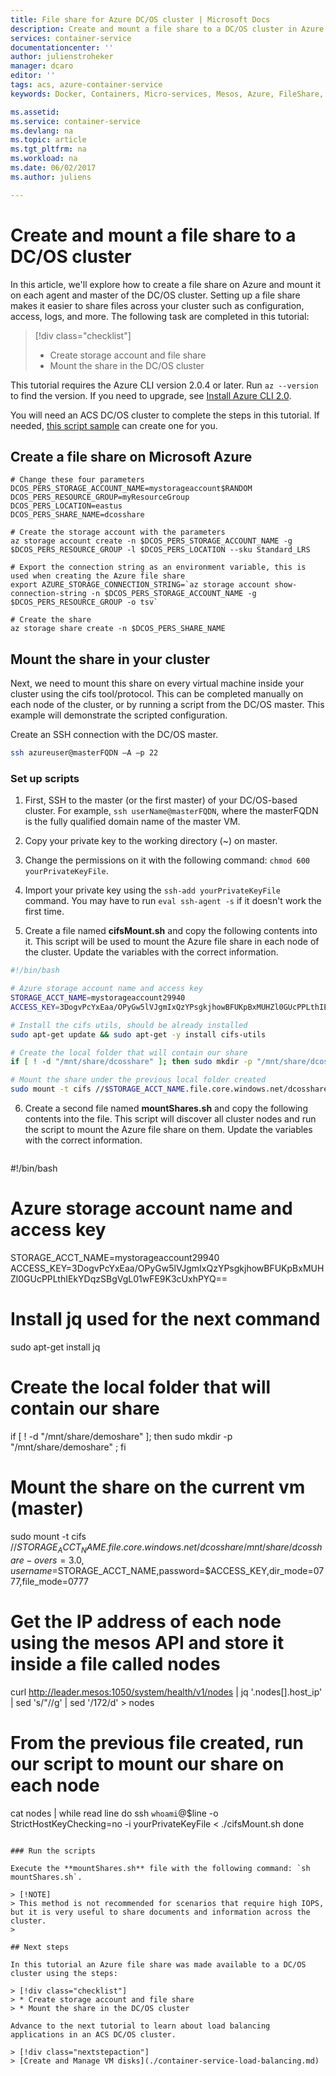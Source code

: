 ```yaml
---
title: File share for Azure DC/OS cluster | Microsoft Docs
description: Create and mount a file share to a DC/OS cluster in Azure Container Service
services: container-service
documentationcenter: ''
author: julienstroheker
manager: dcaro
editor: ''
tags: acs, azure-container-service
keywords: Docker, Containers, Micro-services, Mesos, Azure, FileShare, cifs

ms.assetid:
ms.service: container-service
ms.devlang: na
ms.topic: article
ms.tgt_pltfrm: na
ms.workload: na
ms.date: 06/02/2017
ms.author: juliens

---
```

# Create and mount a file share to a DC/OS cluster
In this article, we'll explore how to create a file share on Azure and mount it on each agent and master of the DC/OS cluster. Setting up a file share makes it easier to share files across your cluster such as configuration, access, logs, and more. The following task are completed in this tutorial:

> [!div class="checklist"]
> * Create storage account and file share
> * Mount the share in the DC/OS cluster

This tutorial requires the Azure CLI version 2.0.4 or later. Run `az --version` to find the version. If you need to upgrade, see [Install Azure CLI 2.0]( /cli/azure/install-azure-cli). 

You will need an ACS DC/OS cluster to complete the steps in this tutorial. If needed, [this script sample](./scripts/container-service-cli-deploy-dcos.md) can create one for you.

## Create a file share on Microsoft Azure

```azurecli
# Change these four parameters
DCOS_PERS_STORAGE_ACCOUNT_NAME=mystorageaccount$RANDOM
DCOS_PERS_RESOURCE_GROUP=myResourceGroup
DCOS_PERS_LOCATION=eastus
DCOS_PERS_SHARE_NAME=dcosshare

# Create the storage account with the parameters
az storage account create -n $DCOS_PERS_STORAGE_ACCOUNT_NAME -g $DCOS_PERS_RESOURCE_GROUP -l $DCOS_PERS_LOCATION --sku Standard_LRS

# Export the connection string as an environment variable, this is used when creating the Azure file share
export AZURE_STORAGE_CONNECTION_STRING=`az storage account show-connection-string -n $DCOS_PERS_STORAGE_ACCOUNT_NAME -g $DCOS_PERS_RESOURCE_GROUP -o tsv`

# Create the share
az storage share create -n $DCOS_PERS_SHARE_NAME
```

## Mount the share in your cluster

Next, we need to mount this share on every virtual machine inside your cluster using the cifs tool/protocol. This can be completed manually on each node of the cluster, or by running a script from the DC/OS master. This example will demonstrate the scripted configuration. 

Create an SSH connection with the DC/OS master.

```bash
ssh azureuser@masterFQDN –A –p 22
```

### Set up scripts

1. First, SSH to the master (or the first master) of your DC/OS-based cluster. For example, `ssh userName@masterFQDN`, where the masterFQDN is the fully qualified domain name of the master VM.

2. Copy your private key to the working directory (~) on master.

3. Change the permissions on it with the following command: `chmod 600 yourPrivateKeyFile`.

4. Import your private key using the `ssh-add yourPrivateKeyFile` command. You may have to run `eval ssh-agent -s` if it doesn't work the first time.

5. Create a file named **cifsMount.sh** and copy the following contents into it. This script will be used to mount the Azure file share in each node of the cluster. Update the variables with the correct information.   

  ```bash
  #!/bin/bash

  # Azure storage account name and access key
  STORAGE_ACCT_NAME=mystorageaccount29940
  ACCESS_KEY=3DogvPcYxEaa/OPyGw5lVJgmIxQzYPsgkjhowBFUKpBxMUHZl0GUcPPLthIEkYDqzSBgVgL01wFE9K3cUxhPYQ==

  # Install the cifs utils, should be already installed
  sudo apt-get update && sudo apt-get -y install cifs-utils

  # Create the local folder that will contain our share
  if [ ! -d "/mnt/share/dcosshare" ]; then sudo mkdir -p "/mnt/share/dcosshare" ; fi

  # Mount the share under the previous local folder created
  sudo mount -t cifs //$STORAGE_ACCT_NAME.file.core.windows.net/dcosshare /mnt/share/dcosshare -o vers=3.0,username=$STORAGE_ACCT_NAME,password=$ACCESS_KEY,dir_mode=0777,file_mode=0777
  ```

6. Create a second file named **mountShares.sh** and copy the following contents into the file. This script will discover all cluster nodes and run the script to mount the Azure file share on them. Update the variables with the correct information.   

   ```bash
  #!/bin/bash

  # Azure storage account name and access key
  STORAGE_ACCT_NAME=mystorageaccount29940
  ACCESS_KEY=3DogvPcYxEaa/OPyGw5lVJgmIxQzYPsgkjhowBFUKpBxMUHZl0GUcPPLthIEkYDqzSBgVgL01wFE9K3cUxhPYQ==

  # Install jq used for the next command
  sudo apt-get install jq

  # Create the local folder that will contain our share
  if [ ! -d "/mnt/share/demoshare" ]; then sudo mkdir -p "/mnt/share/demoshare" ; fi

  # Mount the share on the current vm (master)
  sudo mount -t cifs //$STORAGE_ACCT_NAME.file.core.windows.net/dcosshare /mnt/share/dcosshare -o vers=3.0,username=$STORAGE_ACCT_NAME,password=$ACCESS_KEY,dir_mode=0777,file_mode=0777

  # Get the IP address of each node using the mesos API and store it inside a file called nodes
  curl http://leader.mesos:1050/system/health/v1/nodes | jq '.nodes[].host_ip' | sed 's/\"//g' | sed '/172/d' > nodes
    
  # From the previous file created, run our script to mount our share on each node
  cat nodes | while read line
    do
      ssh `whoami`@$line -o StrictHostKeyChecking=no -i yourPrivateKeyFile < ./cifsMount.sh
      done
  ```  

### Run the scripts

Execute the **mountShares.sh** file with the following command: `sh mountShares.sh`.

> [!NOTE] 
> This method is not recommended for scenarios that require high IOPS, but it is very useful to share documents and information across the cluster.
>

## Next steps

In this tutorial an Azure file share was made available to a DC/OS cluster using the steps:

> [!div class="checklist"]
> * Create storage account and file share
> * Mount the share in the DC/OS cluster

Advance to the next tutorial to learn about load balancing applications in an ACS DC/OS cluster.  

> [!div class="nextstepaction"]
> [Create and Manage VM disks](./container-service-load-balancing.md)